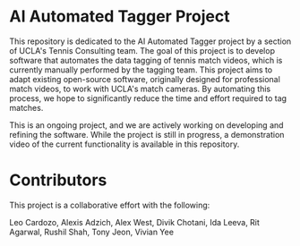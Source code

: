 # AI Automated Tagger Project

This repository is dedicated to the AI Automated Tagger project by a section of UCLA's Tennis Consulting team. The goal of this project is to develop software that automates the data tagging of tennis match videos, which is currently manually performed by the tagging team. 
This project aims to adapt existing open-source software, originally designed for professional match videos, to work with UCLA's match cameras. By automating this process, we hope to significantly reduce the time and effort required to tag matches.

This is an ongoing project, and we are actively working on developing and refining the software. While the project is still in progress, a demonstration video of the current functionality is available in this repository.

# Contributors
This project is a collaborative effort with the following:

Leo Cardozo, Alexis Adzich, Alex West, Divik Chotani, Ida Leeva, Rit Agarwal, Rushil Shah, Tony Jeon, Vivian Yee
